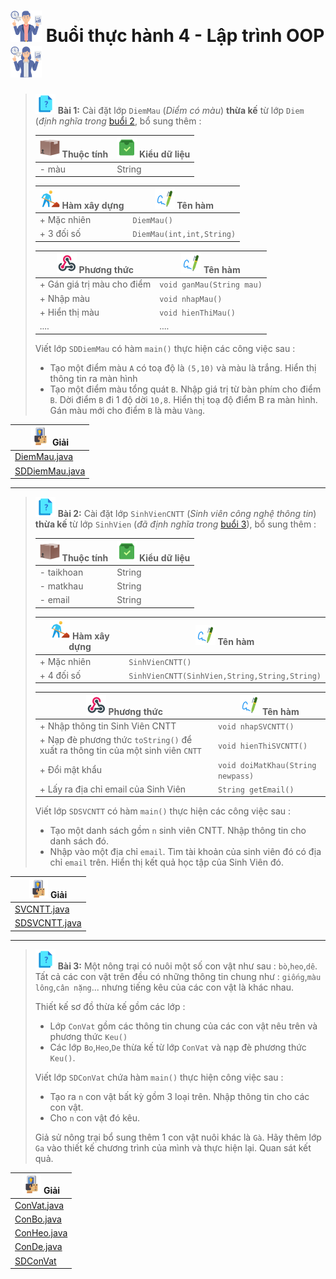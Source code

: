 # ![Executive Malepng](https://raw.githubusercontent.com/Zenfection/Image/master/2021/03/05-19-06-19-Executive%20Male.png) Buổi thực hành 4 - Lập trình OOP ![Executive Femalepng](https://raw.githubusercontent.com/Zenfection/Image/master/2021/03/05-19-07-40-Executive%20Female.png)

> ![icons8-questions.png](https://raw.githubusercontent.com/Zenfection/Image/master/2021/03/05-12-38-09-icons8-questions.png) **Bài 1:** Cài đặt lớp `DiemMau` (*Diểm có màu*) **thừa kế** từ lớp `Diem` (*định nghĩa trong* [buổi 2](https://github.com/Zenfection/HPCTU/blob/main/LTHDT/buoi2.md), bổ sung thêm : 
> 
> | ![icons8-package.png](https://raw.githubusercontent.com/Zenfection/Image/master/2021/03/05-23-20-42-icons8-package.png) Thuộc tính | ![icons8-data_quality.png](https://raw.githubusercontent.com/Zenfection/Image/master/2021/03/08-11-40-34-icons8-data_quality.png) Kiểu dữ liệu |
> | ---------------------------------------------------------------------------------------------------------------------------------- | ---------------------------------------------------------------------------------------------------------------------------------------------- |
> | - màu                                                                                                                              | String                                                                                                                                         |
> 
> | ![icons8-construction.png](https://raw.githubusercontent.com/Zenfection/Image/master/2021/03/08-11-36-40-icons8-construction.png) Hàm xây dựng | ![icons8autographpng](https://raw.githubusercontent.com/Zenfection/Image/master/2021/03/08-11-39-35-icons8-autograph.png) Tên hàm |
> | ---------------------------------------------------------------------------------------------------------------------------------------------- | --------------------------------------------------------------------------------------------------------------------------------- |
> | + Mặc nhiên                                                                                                                                    | `DiemMau()`                                                                                                                       |
> | + 3 đối số                                                                                                                                     | `DiemMau(int,int,String)`                                                                                                         |
> 
> | ![icons8-webhook.png](https://raw.githubusercontent.com/Zenfection/Image/master/2021/03/08-11-35-44-icons8-webhook.png) Phương thức | ![icons8autographpng](https://raw.githubusercontent.com/Zenfection/Image/master/2021/03/08-11-39-35-icons8-autograph.png) Tên hàm |
> | ----------------------------------------------------------------------------------------------------------------------------------- | --------------------------------------------------------------------------------------------------------------------------------- |
> | + Gán giá trị màu cho điểm                                                                                                          | `void ganMau(String mau)`                                                                                                         |
> | + Nhập màu                                                                                                                          | `void nhapMau()`                                                                                                                  |
> | + Hiển thị màu                                                                                                                      | `void hienThiMau()`                                                                                                               |
> | ....                                                                                                                                | ....                                                                                                                              |
> 
> Viết lớp `SDDiemMau` có hàm `main()` thực hiện các công việc sau : 
> 
> - Tạo một điểm màu `A` có toạ độ là `(5,10)` và màu là trắng. Hiển thị thông tin ra màn hình
> - Tạo một điểm màu tổng quát `B`. Nhập giá trị từ bàn phím cho điểm `B`. Dời điểm `B` đi 1 độ dời `10,8`. Hiển thị toạ độ điểm B ra màn hình. Gán màu mới cho điểm `B` là màu `Vàng`.

| ![05123526E Learningpng](https://raw.githubusercontent.com/Zenfection/Image/master/2021/05/07-11-21-11-05-12-35-26-E%20Learning.png) Giải  |
| ------------------------------------------------------------------------------------------------------------------------------------------ |
| [DiemMau.java](https://github.com/Zenfection/CTU/blob/main/HocPhan/CT176-Lap_trinh_huong_doi_tuong/SourceCode/Buoi4/BT_1/DiemMau.java)     |
| [SDDiemMau.java](https://github.com/Zenfection/CTU/blob/main/HocPhan/CT176-Lap_trinh_huong_doi_tuong/SourceCode/Buoi4/BT_1/SDDiemMau.java) |

---

> ![icons8-questions.png](https://raw.githubusercontent.com/Zenfection/Image/master/2021/03/05-12-38-09-icons8-questions.png) **Bài 2:** Cài đặt lớp `SinhVienCNTT` (*Sinh viên công nghệ thông tin*) **thừa kế** từ lớp `SinhVien` (*đã định nghĩa trong* [buổi 3](https://github.com/Zenfection/HPCTU/blob/main/LTHDT/buoi3.md)), bổ sung thêm :
> 
> | ![icons8-package.png](https://raw.githubusercontent.com/Zenfection/Image/master/2021/03/05-23-20-42-icons8-package.png) Thuộc tính | ![icons8-data_quality.png](https://raw.githubusercontent.com/Zenfection/Image/master/2021/03/08-11-40-34-icons8-data_quality.png) Kiểu dữ liệu |
> | ---------------------------------------------------------------------------------------------------------------------------------- | ---------------------------------------------------------------------------------------------------------------------------------------------- |
> | - taikhoan                                                                                                                         | String                                                                                                                                         |
> | - matkhau                                                                                                                          | String                                                                                                                                         |
> | - email                                                                                                                            | String                                                                                                                                         |
> 
> | ![icons8-construction.png](https://raw.githubusercontent.com/Zenfection/Image/master/2021/03/08-11-36-40-icons8-construction.png) Hàm xây dựng | ![icons8autographpng](https://raw.githubusercontent.com/Zenfection/Image/master/2021/03/08-11-39-35-icons8-autograph.png) Tên hàm |
> | ---------------------------------------------------------------------------------------------------------------------------------------------- | --------------------------------------------------------------------------------------------------------------------------------- |
> | + Mặc nhiên                                                                                                                                    | `SinhVienCNTT()`                                                                                                                  |
> | + 4 đối số                                                                                                                                     | `SinhVienCNTT(SinhVien,String,String,String)`                                                                                     |
> 
> | ![icons8-webhook.png](https://raw.githubusercontent.com/Zenfection/Image/master/2021/03/08-11-35-44-icons8-webhook.png) Phương thức | ![icons8autographpng](https://raw.githubusercontent.com/Zenfection/Image/master/2021/03/08-11-39-35-icons8-autograph.png) Tên hàm |
> | ----------------------------------------------------------------------------------------------------------------------------------- | --------------------------------------------------------------------------------------------------------------------------------- |
> | + Nhập thông tin Sinh Viên CNTT                                                                                                     | `void nhapSVCNTT()`                                                                                                               |
> | + Nạp đè phương thức `toString()` để xuất ra thông tin của một sinh viên `CNTT`                                                     | `void hienThiSVCNTT()`                                                                                                            |
> | + Đổi mật khẩu                                                                                                                      | `void doiMatKhau(String newpass)`                                                                                                 |
> | + Lấy ra địa chỉ email của Sinh Viên                                                                                                | `String getEmail()`                                                                                                               |
> 
> Viết lớp `SDSVCNTT` có hàm `main()` thực hiện các công việc sau : 
> 
> - Tạo một danh sách gồm `n` sinh viên CNTT. Nhập thông tin cho danh sách đó.
> - Nhập vào một địa chỉ `email`. Tìm tài khoản  của sinh viên đó có địa chỉ `email` trên. Hiển thị kết quả học tập của Sinh Viên đó.

| ![05123526E Learningpng](https://raw.githubusercontent.com/Zenfection/Image/master/2021/05/07-11-21-11-05-12-35-26-E%20Learning.png) Giải |
| ----------------------------------------------------------------------------------------------------------------------------------------- |
| [SVCNTT.java](https://github.com/Zenfection/CTU/blob/main/HocPhan/CT176-Lap_trinh_huong_doi_tuong/SourceCode/Buoi4/BT_2/SVCNTT.java)      |
| [SDSVCNTT.java](https://github.com/Zenfection/CTU/blob/main/HocPhan/CT176-Lap_trinh_huong_doi_tuong/SourceCode/Buoi4/BT_2/SDSVCNTT.java)  |

---

> ![icons8-questions.png](https://raw.githubusercontent.com/Zenfection/Image/master/2021/03/05-12-38-09-icons8-questions.png) **Bài 3:** Một nông trại có nuôi một số con vật như sau : `bò`,`heo`,`dê`. Tất cả các con vật trên đều có những thông tin chung như : `giống`,`màu lông`,`cân nặng`... nhưng tiếng kêu của các con vật là khác nhau.
> 
> Thiết kế sơ đồ thừa kế gồm các lớp : 
> 
> - Lớp `ConVat` gồm các thông tin chung của các con vật nêu trên và phương thức `Keu()`
> - Các lớp `Bo`,`Heo`,`De` thừa kế từ lớp `ConVat` và nạp đè phương thức `Keu()`.
> 
> Viết lớp `SDConVat` chứa hàm `main()` thực hiện công việc sau : 
> 
> - Tạo ra `n` con vật bất kỳ gồm 3 loại trên. Nhập thông tin cho các con vật.
> - Cho `n` con vật đó kêu.
> 
> Giả sử nông trại bổ sung thêm 1 con vật nuôi khác là `Gà`. Hãy thêm lớp `Ga` vào thiết kế chương trình của mình và thực hiện lại. Quan sát kết quả.

| ![05123526E Learningpng](https://raw.githubusercontent.com/Zenfection/Image/master/2021/05/07-11-21-11-05-12-35-26-E%20Learning.png) Giải |
| ----------------------------------------------------------------------------------------------------------------------------------------- |
| [ConVat.java](https://github.com/Zenfection/CTU/blob/main/HocPhan/CT176-Lap_trinh_huong_doi_tuong/SourceCode/Buoi4/BT_3/ConVat.java)      |
| [ConBo.java](https://github.com/Zenfection/CTU/blob/main/HocPhan/CT176-Lap_trinh_huong_doi_tuong/SourceCode/Buoi4/BT_3/ConBo.java)        |
| [ConHeo.java](https://github.com/Zenfection/CTU/blob/main/HocPhan/CT176-Lap_trinh_huong_doi_tuong/SourceCode/Buoi4/BT_3/ConHeo.java)      |
| [ConDe.java](https://github.com/Zenfection/CTU/blob/main/HocPhan/CT176-Lap_trinh_huong_doi_tuong/SourceCode/Buoi4/BT_3/ConDe.java)        |
| [SDConVat](https://github.com/Zenfection/CTU/blob/main/HocPhan/CT176-Lap_trinh_huong_doi_tuong/SourceCode/Buoi4/BT_3/SDConVat.java)       |
